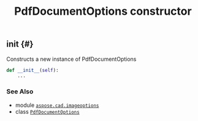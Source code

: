 ﻿---
title: PdfDocumentOptions constructor
second_title: Aspose.CAD for Python via .NET API References
description: 
type: docs
weight: 10
url: /python-net/aspose.cad.imageoptions/pdfdocumentoptions/__init__/
is_root: false
---

## __init__ {#}

Constructs a new instance of PdfDocumentOptions



```python
def __init__(self):
    ...
```





### See Also
* module [`aspose.cad.imageoptions`](../../)
* class [`PdfDocumentOptions`](/cad/python-net/aspose.cad.imageoptions/pdfdocumentoptions)
